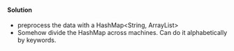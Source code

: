 #### Solution

- preprocess the data with a HashMap<String, ArrayList<Document>>
- Somehow divide the HashMap across machines. Can do it alphabetically by keywords.
